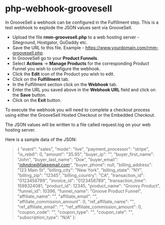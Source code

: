 # php-webhook-groovesell
In GrooveSell a webhook can be configured in the Fulfillment step. This is a test webhook to explode the JSON values sent via GrooveSell.

- Upload the file **rmm-groovesell.php** to a web hosting server - Siteground, Hostgator, GoDaddy etc. 
- Save the URL to this file.    Example - https://www.yourdomain.com/rmm-groovesell.php
- In GrooveSell go to your **Product Funnels**. 
- Select **Actions** -> **Manage Products** for the corresponding Product Funnel you wish to configure the webhook.
- Click the **Edit** icon of the Product you wish to edit.
- Click on the **Fulfillment** tab.
- In the Fulfillment section click on the **Webhook** tab.
- Enter the URL you saved above in the **Webhook URL** field and click on the **Save** button.
- Click on the **Exit** button.

To execute the webhook you will need to complete a checkout process using either the GrooveSell Hosted Checkout or the Embedded Checkout.

The JSON values will be written to a file called request.log on your web hosting server.

Here is a sample data of the JSON:

>{
    "event": "sales",
    "mode": "live",
    "payment_processor": "stripe",
    "is_rebill": 0,
    "amount": "35.95",
    "buyer_ip": "",
    "buyer_first_name": "John",
    "buyer_last_name": "Doe",
    "buyer_email": "johndoe@fakeemail.com",
    "buyer_phone": null,
    "billing_address": "123 Main St",
    "billing_city": "New York",
    "billing_state": "NY",
    "billing_zip": "12345",
    "billing_country": "CA",
    "transaction_id": "0123456789",
    "invoice_id": "0123456789",
    "transaction_time": 1598324081,
    "product_id": 12345,
    "product_name": "Groovy Product",
    "funnel_id": 10396,
    "funnel_name": "Groove Product Funnel",
    "affiliate_name": "",
    "affiliate_email": "",
    "affiliate_commission_amount": 0,
    "ref_affiliate_name": "",
    "ref_affiliate_email": "",
    "ref_affiliate_commission_amount": 0,
    "coupon_code": "",
    "coupon_type": "",
    "coupon_rate": "",
    "subscription_type": "N\/A"
}: 

